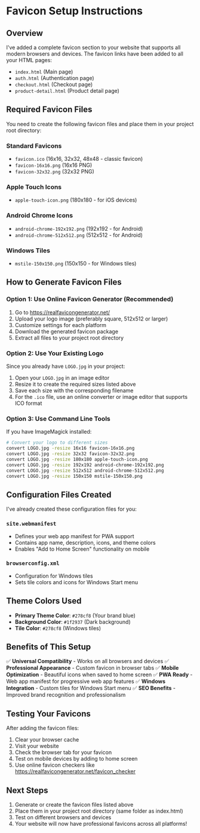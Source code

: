 # Favicon Setup Instructions

## Overview
I've added a complete favicon section to your website that supports all modern browsers and devices. The favicon links have been added to all your HTML pages:

- `index.html` (Main page)
- `auth.html` (Authentication page)
- `checkout.html` (Checkout page)
- `product-detail.html` (Product detail page)

## Required Favicon Files

You need to create the following favicon files and place them in your project root directory:

### Standard Favicons
- `favicon.ico` (16x16, 32x32, 48x48 - classic favicon)
- `favicon-16x16.png` (16x16 PNG)
- `favicon-32x32.png` (32x32 PNG)

### Apple Touch Icons
- `apple-touch-icon.png` (180x180 - for iOS devices)

### Android Chrome Icons
- `android-chrome-192x192.png` (192x192 - for Android)
- `android-chrome-512x512.png` (512x512 - for Android)

### Windows Tiles
- `mstile-150x150.png` (150x150 - for Windows tiles)

## How to Generate Favicon Files

### Option 1: Use Online Favicon Generator (Recommended)
1. Go to https://realfavicongenerator.net/
2. Upload your logo image (preferably square, 512x512 or larger)
3. Customize settings for each platform
4. Download the generated favicon package
5. Extract all files to your project root directory

### Option 2: Use Your Existing Logo
Since you already have `LOGO.jpg` in your project:
1. Open your `LOGO.jpg` in an image editor
2. Resize it to create the required sizes listed above
3. Save each size with the corresponding filename
4. For the `.ico` file, use an online converter or image editor that supports ICO format

### Option 3: Use Command Line Tools
If you have ImageMagick installed:
```bash
# Convert your logo to different sizes
convert LOGO.jpg -resize 16x16 favicon-16x16.png
convert LOGO.jpg -resize 32x32 favicon-32x32.png
convert LOGO.jpg -resize 180x180 apple-touch-icon.png
convert LOGO.jpg -resize 192x192 android-chrome-192x192.png
convert LOGO.jpg -resize 512x512 android-chrome-512x512.png
convert LOGO.jpg -resize 150x150 mstile-150x150.png
```

## Configuration Files Created

I've already created these configuration files for you:

### `site.webmanifest`
- Defines your web app manifest for PWA support
- Contains app name, description, icons, and theme colors
- Enables "Add to Home Screen" functionality on mobile

### `browserconfig.xml`
- Configuration for Windows tiles
- Sets tile colors and icons for Windows Start menu

## Theme Colors Used

- **Primary Theme Color**: `#278cf8` (Your brand blue)
- **Background Color**: `#1f2937` (Dark background)
- **Tile Color**: `#278cf8` (Windows tiles)

## Benefits of This Setup

✅ **Universal Compatibility** - Works on all browsers and devices
✅ **Professional Appearance** - Custom favicon in browser tabs
✅ **Mobile Optimization** - Beautiful icons when saved to home screen
✅ **PWA Ready** - Web app manifest for progressive web app features
✅ **Windows Integration** - Custom tiles for Windows Start menu
✅ **SEO Benefits** - Improved brand recognition and professionalism

## Testing Your Favicons

After adding the favicon files:
1. Clear your browser cache
2. Visit your website
3. Check the browser tab for your favicon
4. Test on mobile devices by adding to home screen
5. Use online favicon checkers like https://realfavicongenerator.net/favicon_checker

## Next Steps

1. Generate or create the favicon files listed above
2. Place them in your project root directory (same folder as index.html)
3. Test on different browsers and devices
4. Your website will now have professional favicons across all platforms!
